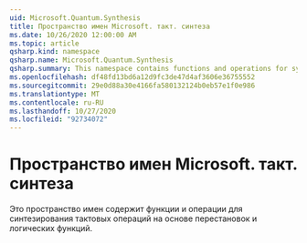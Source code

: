 ```yaml
---
uid: Microsoft.Quantum.Synthesis
title: Пространство имен Microsoft. такт. синтеза
ms.date: 10/26/2020 12:00:00 AM
ms.topic: article
qsharp.kind: namespace
qsharp.name: Microsoft.Quantum.Synthesis
qsharp.summary: This namespace contains functions and operations for synthesizing quantum operations based on permutations and Boolean functions.
ms.openlocfilehash: df48fd13bd6a12d9fc3de47d4af3606e36755552
ms.sourcegitcommit: 29e0d88a30e4166fa580132124b0eb57e1f0e986
ms.translationtype: MT
ms.contentlocale: ru-RU
ms.lasthandoff: 10/27/2020
ms.locfileid: "92734072"
---
```

# <a name="microsoftquantumsynthesis-namespace"></a>Пространство имен Microsoft. такт. синтеза

Это пространство имен содержит функции и операции для синтезирования тактовых операций на основе перестановок и логических функций.

